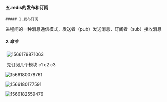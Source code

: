 #### 五.redis的发布和订阅

	##### 1.发布订阅

​	进程间的一种消息通信模式，发送者（pub）发送消息，订阅者（sub）接收消息

##### 2.命令

​	![1566179871063](E:\Typora笔记\Pic\1566179871063.png)



​	先订阅几个模块  c1   c2   c3

![1566180078761](E:\Typora笔记\Pic\1566180078761.png)

![1566180177591](E:\Typora笔记\Pic\1566180177591.png)

![1566182559476](E:\Typora笔记\Pic\1566182559476.png)

